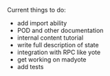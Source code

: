 Current things to do:

* add import ability
* POD and other documentation
* internal content tutorial
* write full description of state
* integration with RPC like yote
* get working on madyote
* add tests
